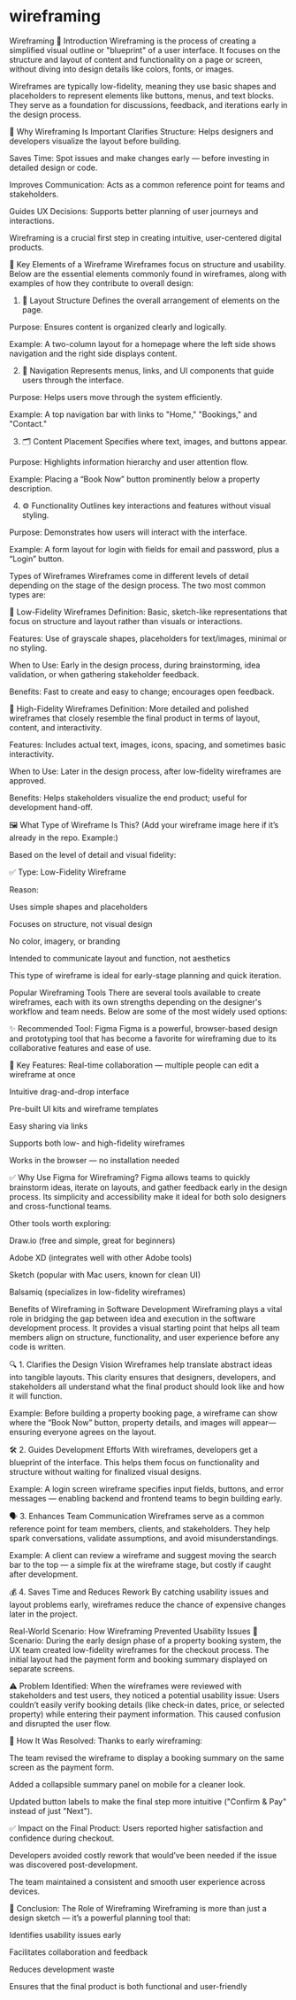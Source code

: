 # wireframing

Wireframing
📌 Introduction
Wireframing is the process of creating a simplified visual outline or "blueprint" of a user interface. It focuses on the structure and layout of content and functionality on a page or screen, without diving into design details like colors, fonts, or images.

Wireframes are typically low-fidelity, meaning they use basic shapes and placeholders to represent elements like buttons, menus, and text blocks. They serve as a foundation for discussions, feedback, and iterations early in the design process.

🎯 Why Wireframing Is Important
Clarifies Structure: Helps designers and developers visualize the layout before building.

Saves Time: Spot issues and make changes early — before investing in detailed design or code.

Improves Communication: Acts as a common reference point for teams and stakeholders.

Guides UX Decisions: Supports better planning of user journeys and interactions.

Wireframing is a crucial first step in creating intuitive, user-centered digital products.

🧩 Key Elements of a Wireframe
Wireframes focus on structure and usability. Below are the essential elements commonly found in wireframes, along with examples of how they contribute to overall design:

1. 📐 Layout Structure
Defines the overall arrangement of elements on the page.

Purpose: Ensures content is organized clearly and logically.

Example: A two-column layout for a homepage where the left side shows navigation and the right side displays content.

2. 🧭 Navigation
Represents menus, links, and UI components that guide users through the interface.

Purpose: Helps users move through the system efficiently.

Example: A top navigation bar with links to "Home," "Bookings," and "Contact."

3. 🗂️ Content Placement
Specifies where text, images, and buttons appear.

Purpose: Highlights information hierarchy and user attention flow.

Example: Placing a “Book Now” button prominently below a property description.

4. ⚙️ Functionality
Outlines key interactions and features without visual styling.

Purpose: Demonstrates how users will interact with the interface.

Example: A form layout for login with fields for email and password, plus a “Login” button.

Types of Wireframes
Wireframes come in different levels of detail depending on the stage of the design process. The two most common types are:

🔹 Low-Fidelity Wireframes
Definition: Basic, sketch-like representations that focus on structure and layout rather than visuals or interactions.

Features: Use of grayscale shapes, placeholders for text/images, minimal or no styling.

When to Use: Early in the design process, during brainstorming, idea validation, or when gathering stakeholder feedback.

Benefits: Fast to create and easy to change; encourages open feedback.

🔸 High-Fidelity Wireframes
Definition: More detailed and polished wireframes that closely resemble the final product in terms of layout, content, and interactivity.

Features: Includes actual text, images, icons, spacing, and sometimes basic interactivity.

When to Use: Later in the design process, after low-fidelity wireframes are approved.

Benefits: Helps stakeholders visualize the end product; useful for development hand-off.

🖼️ What Type of Wireframe Is This?
(Add your wireframe image here if it’s already in the repo. Example:)

Based on the level of detail and visual fidelity:

✅ Type: Low-Fidelity Wireframe

Reason:

Uses simple shapes and placeholders

Focuses on structure, not visual design

No color, imagery, or branding

Intended to communicate layout and function, not aesthetics

This type of wireframe is ideal for early-stage planning and quick iteration.

 Popular Wireframing Tools
There are several tools available to create wireframes, each with its own strengths depending on the designer's workflow and team needs. Below are some of the most widely used options:

✨ Recommended Tool: Figma
Figma is a powerful, browser-based design and prototyping tool that has become a favorite for wireframing due to its collaborative features and ease of use.

🔑 Key Features:
Real-time collaboration — multiple people can edit a wireframe at once

Intuitive drag-and-drop interface

Pre-built UI kits and wireframe templates

Easy sharing via links

Supports both low- and high-fidelity wireframes

Works in the browser — no installation needed

✅ Why Use Figma for Wireframing?
Figma allows teams to quickly brainstorm ideas, iterate on layouts, and gather feedback early in the design process. Its simplicity and accessibility make it ideal for both solo designers and cross-functional teams.

Other tools worth exploring:

Draw.io (free and simple, great for beginners)

Adobe XD (integrates well with other Adobe tools)

Sketch (popular with Mac users, known for clean UI)

Balsamiq (specializes in low-fidelity wireframes)

Benefits of Wireframing in Software Development
Wireframing plays a vital role in bridging the gap between idea and execution in the software development process. It provides a visual starting point that helps all team members align on structure, functionality, and user experience before any code is written.

🔍 1. Clarifies the Design Vision
Wireframes help translate abstract ideas into tangible layouts. This clarity ensures that designers, developers, and stakeholders all understand what the final product should look like and how it will function.

Example: Before building a property booking page, a wireframe can show where the “Book Now” button, property details, and images will appear—ensuring everyone agrees on the layout.

🛠️ 2. Guides Development Efforts
With wireframes, developers get a blueprint of the interface. This helps them focus on functionality and structure without waiting for finalized visual designs.

Example: A login screen wireframe specifies input fields, buttons, and error messages — enabling backend and frontend teams to begin building early.

🗣️ 3. Enhances Team Communication
Wireframes serve as a common reference point for team members, clients, and stakeholders. They help spark conversations, validate assumptions, and avoid misunderstandings.

Example: A client can review a wireframe and suggest moving the search bar to the top — a simple fix at the wireframe stage, but costly if caught after development.

💰 4. Saves Time and Reduces Rework
By catching usability issues and layout problems early, wireframes reduce the chance of expensive changes later in the project.

 Real-World Scenario: How Wireframing Prevented Usability Issues
🧾 Scenario:
During the early design phase of a property booking system, the UX team created low-fidelity wireframes for the checkout process. The initial layout had the payment form and booking summary displayed on separate screens.

⚠️ Problem Identified:
When the wireframes were reviewed with stakeholders and test users, they noticed a potential usability issue:
Users couldn’t easily verify booking details (like check-in dates, price, or selected property) while entering their payment information. This caused confusion and disrupted the user flow.

🔄 How It Was Resolved:
Thanks to early wireframing:

The team revised the wireframe to display a booking summary on the same screen as the payment form.

Added a collapsible summary panel on mobile for a cleaner look.

Updated button labels to make the final step more intuitive ("Confirm & Pay" instead of just "Next").

✅ Impact on the Final Product:
Users reported higher satisfaction and confidence during checkout.

Developers avoided costly rework that would’ve been needed if the issue was discovered post-development.

The team maintained a consistent and smooth user experience across devices.

🧭 Conclusion: The Role of Wireframing
Wireframing is more than just a design sketch — it’s a powerful planning tool that:

Identifies usability issues early

Facilitates collaboration and feedback

Reduces development waste

Ensures that the final product is both functional and user-friendly

